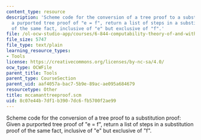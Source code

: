 ```yaml
---
content_type: resource
description: 'Scheme code for the conversion of a tree proof to a substitution proof:  Given
  a purported tree proof of "e = f", return a list of steps in a substitution proof
  of the same fact, inclusive of "e" but exclusive of "f".'
file: /ol-ocw-studio-app/courses/6-844-computability-theory-of-and-with-scheme-spring-2003/8c07e44b7df1b3907dc6fb5700f2ae99_mccamanttreeproof.scm
file_size: 5747
file_type: text/plain
learning_resource_types:
- Tools
license: https://creativecommons.org/licenses/by-nc-sa/4.0/
ocw_type: OCWFile
parent_title: Tools
parent_type: CourseSection
parent_uid: aaf4057a-bac7-5b9e-89ac-ae095a684679
resourcetype: Other
title: mccamanttreeproof.scm
uid: 8c07e44b-7df1-b390-7dc6-fb5700f2ae99
---
```

Scheme code for the conversion of a tree proof to a substitution proof:  Given a purported tree proof of "e = f", return a list of steps in a substitution proof of the same fact, inclusive of "e" but exclusive of "f".